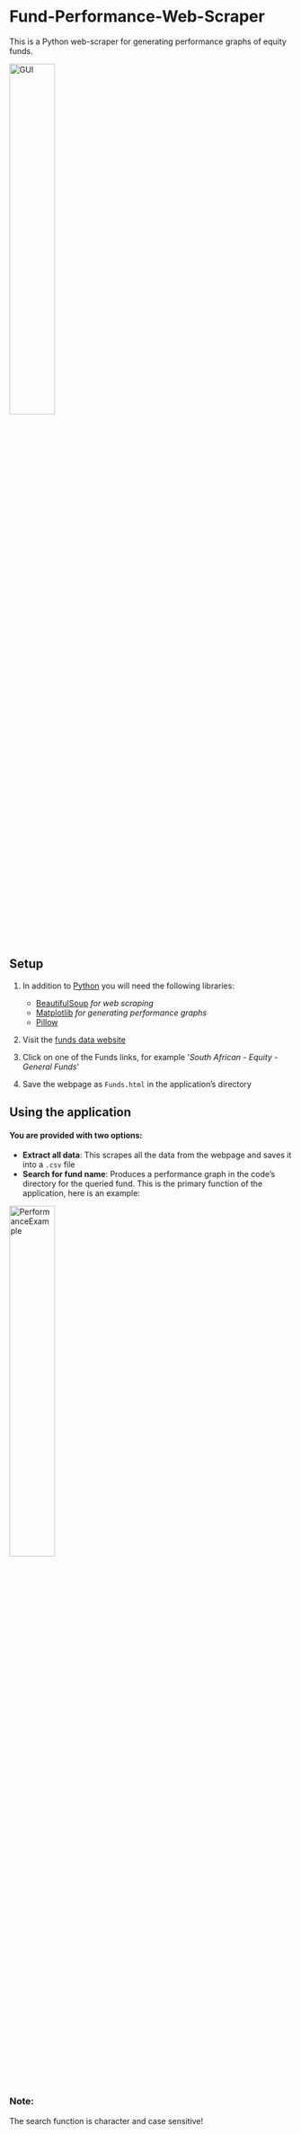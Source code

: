 # Fund-Performance-Web-Scraper
This is a Python web-scraper for generating performance graphs of equity funds.

<img alt="GUI" src="https://i.imgur.com/5P9EeSY.png" width="40%"></img>

## Setup 
1. In addition to [Python]( https://www.python.org/downloads/) you will need the following libraries:
	- [BeautifulSoup](https://pypi.org/project/beautifulsoup4/) _for web scraping_
	- [Matplotlib](https://pypi.org/project/matplotlib/) _for generating performance graphs_
	- [Pillow](https://pypi.org/project/Pillow/)
	
2. Visit the [funds data website](http://www.fundsdata.co.za/navs/default.htm) 
3. Click on one of the Funds links, for example '_South African - Equity - General Funds_'
4. Save the webpage as ```Funds.html``` in the application’s directory 

## Using the application  
#### You are provided with two options:
- **Extract all data**:  This scrapes all the data from the webpage and saves it into a ```.csv``` file
- **Search for fund name**: Produces a performance graph in the code’s directory for the queried fund. This is the primary function of the application, here is an example:

<img alt="PerformanceExample" src="https://i.imgur.com/MfLGjpV.jpg" width="40%"></img>

### Note: 
The search function is character and case sensitive!
